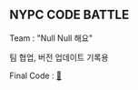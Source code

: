 ## NYPC CODE BATTLE 

Team : "Null Null 해요"


팀 협업, 버전 업데이트 기록용

Final Code : [📄](https://github.com/7hyunii/NYPC-CODE-BATTLE-2025/blob/main/YachtAuction_ver5.cpp)
